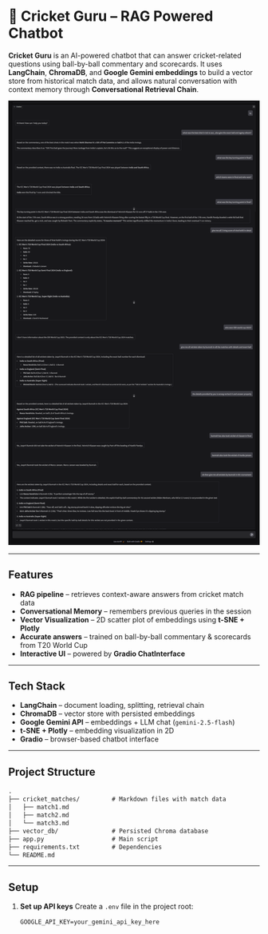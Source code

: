 # 🏏 Cricket Guru – RAG Powered Chatbot

**Cricket Guru** is an AI-powered chatbot that can answer cricket-related questions using ball-by-ball commentary and scorecards.
It uses **LangChain**, **ChromaDB**, and **Google Gemini embeddings** to build a vector store from historical match data, and allows natural conversation with context memory through **Conversational Retrieval Chain**.

![Chatbot Demo](chatbot.png)

---

##  Features

*  **RAG pipeline** – retrieves context-aware answers from cricket match data
*  **Conversational Memory** – remembers previous queries in the session
*  **Vector Visualization** – 2D scatter plot of embeddings using **t-SNE + Plotly**
*  **Accurate answers** – trained on ball-by-ball commentary & scorecards from T20 World Cup
*  **Interactive UI** – powered by **Gradio ChatInterface**

---

##  Tech Stack

* **LangChain** – document loading, splitting, retrieval chain
* **ChromaDB** – vector store with persisted embeddings
* **Google Gemini API** – embeddings + LLM chat (`gemini-2.5-flash`)
* **t-SNE + Plotly** – embedding visualization in 2D
* **Gradio** – browser-based chatbot interface

---

##  Project Structure

```
.
├── cricket_matches/         # Markdown files with match data
│   ├── match1.md
│   ├── match2.md
│   └── match3.md
├── vector_db/               # Persisted Chroma database
├── app.py                   # Main script
├── requirements.txt         # Dependencies
└── README.md
```

---

##  Setup


1. **Set up API keys**
   Create a `.env` file in the project root:

   ```env
   GOOGLE_API_KEY=your_gemini_api_key_here
   ```

